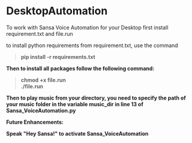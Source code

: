 # DesktopAutomation

To work with Sansa Voice Automation for your Desktop first install requirement.txt and file.run

to install python requirements from requirement.txt, use the command

> <b>pip install -r requirements.txt<b>
  
Then to install all packages follow the following command:

> <b>chmod +x file.run<b><br>
> <b>./file.run<b>
  
Then to play music from your directory, you need to specify the path of your music folder in the variable <b>music_dir<b> in line 13 of Sansa_VoiceAutomation.py


Future Enhancements:

Speak "Hey Sansa!" to activate Sansa_VoiceAutomation
